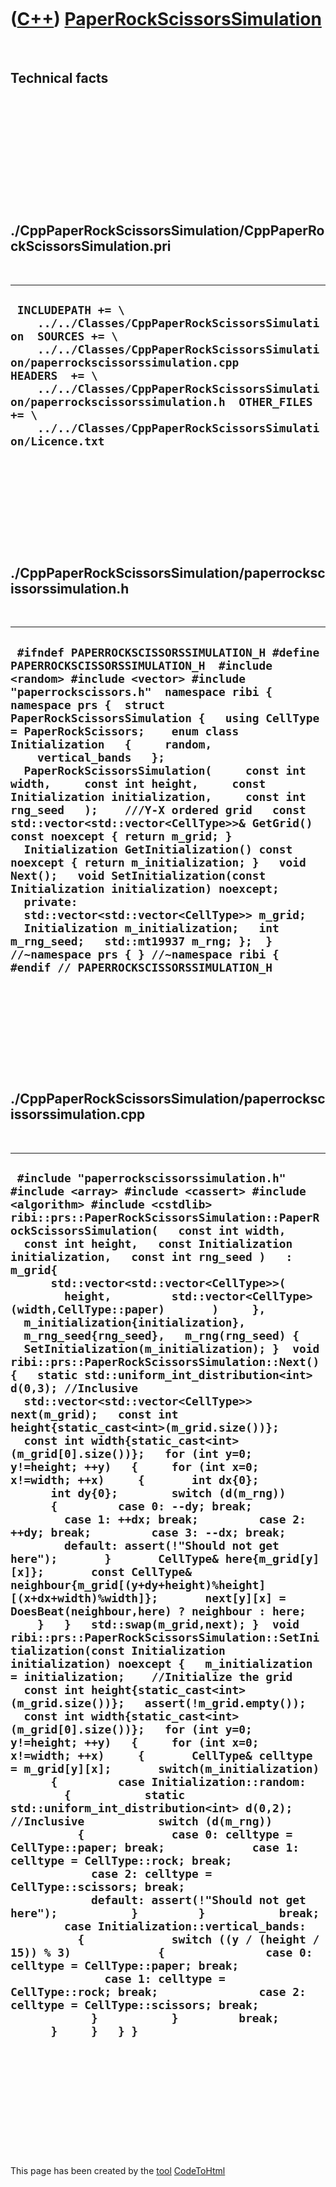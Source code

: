 



 

 

 

 

 

([C++](Cpp.htm)) [PaperRockScissorsSimulation](CppPaperRockScissorsSimulation.htm)
==================================================================================

 

Technical facts
---------------

 

 

 

 

 

 

./CppPaperRockScissorsSimulation/CppPaperRockScissorsSimulation.pri
-------------------------------------------------------------------

 

  --------------------------------------------------------------------------------------------------------------------------------------------------------------------------------------------------------------------------------------------------------------------------------------------------------------------------------------------------
  ` INCLUDEPATH += \     ../../Classes/CppPaperRockScissorsSimulation  SOURCES += \     ../../Classes/CppPaperRockScissorsSimulation/paperrockscissorssimulation.cpp  HEADERS  += \     ../../Classes/CppPaperRockScissorsSimulation/paperrockscissorssimulation.h  OTHER_FILES += \     ../../Classes/CppPaperRockScissorsSimulation/Licence.txt`
  --------------------------------------------------------------------------------------------------------------------------------------------------------------------------------------------------------------------------------------------------------------------------------------------------------------------------------------------------

 

 

 

 

 

./CppPaperRockScissorsSimulation/paperrockscissorssimulation.h
--------------------------------------------------------------

 

  -----------------------------------------------------------------------------------------------------------------------------------------------------------------------------------------------------------------------------------------------------------------------------------------------------------------------------------------------------------------------------------------------------------------------------------------------------------------------------------------------------------------------------------------------------------------------------------------------------------------------------------------------------------------------------------------------------------------------------------------------------------------------------------------------------------------------------------------------------------------------------------------------------------------------------------------------------------------------------------------------------------
  ` #ifndef PAPERROCKSCISSORSSIMULATION_H #define PAPERROCKSCISSORSSIMULATION_H  #include <random> #include <vector> #include "paperrockscissors.h"  namespace ribi { namespace prs {  struct PaperRockScissorsSimulation {   using CellType = PaperRockScissors;    enum class Initialization   {     random,     vertical_bands   };    PaperRockScissorsSimulation(     const int width,     const int height,     const Initialization initialization,     const int rng_seed   );    ///Y-X ordered grid   const std::vector<std::vector<CellType>>& GetGrid() const noexcept { return m_grid; }   Initialization GetInitialization() const noexcept { return m_initialization; }   void Next();   void SetInitialization(const Initialization initialization) noexcept;    private:    std::vector<std::vector<CellType>> m_grid;   Initialization m_initialization;   int m_rng_seed;   std::mt19937 m_rng; };  } //~namespace prs { } //~namespace ribi {  #endif // PAPERROCKSCISSORSSIMULATION_H`
  -----------------------------------------------------------------------------------------------------------------------------------------------------------------------------------------------------------------------------------------------------------------------------------------------------------------------------------------------------------------------------------------------------------------------------------------------------------------------------------------------------------------------------------------------------------------------------------------------------------------------------------------------------------------------------------------------------------------------------------------------------------------------------------------------------------------------------------------------------------------------------------------------------------------------------------------------------------------------------------------------------------

 

 

 

 

 

./CppPaperRockScissorsSimulation/paperrockscissorssimulation.cpp
----------------------------------------------------------------

 

  --------------------------------------------------------------------------------------------------------------------------------------------------------------------------------------------------------------------------------------------------------------------------------------------------------------------------------------------------------------------------------------------------------------------------------------------------------------------------------------------------------------------------------------------------------------------------------------------------------------------------------------------------------------------------------------------------------------------------------------------------------------------------------------------------------------------------------------------------------------------------------------------------------------------------------------------------------------------------------------------------------------------------------------------------------------------------------------------------------------------------------------------------------------------------------------------------------------------------------------------------------------------------------------------------------------------------------------------------------------------------------------------------------------------------------------------------------------------------------------------------------------------------------------------------------------------------------------------------------------------------------------------------------------------------------------------------------------------------------------------------------------------------------------------------------------------------------------------------------------------------------------------------------------------------------------------------------------------------------------------------------------------------------------------------------------------------------------------------------------------------------------------------------------------------------------------------------------------------------------------------------------------------------------------------------------------------------------------------------------------------------------------------------------------------------------------------------------------------------------------------------------------------------------------------------------------------------------------------------------------------------------------------------------------------------------------------------
  ` #include "paperrockscissorssimulation.h"  #include <array> #include <cassert> #include <algorithm> #include <cstdlib>   ribi::prs::PaperRockScissorsSimulation::PaperRockScissorsSimulation(   const int width,   const int height,   const Initialization initialization,   const int rng_seed )   : m_grid{       std::vector<std::vector<CellType>>(         height,         std::vector<CellType>(width,CellType::paper)       )     },   m_initialization{initialization},   m_rng_seed{rng_seed},   m_rng(rng_seed) {   SetInitialization(m_initialization); }  void ribi::prs::PaperRockScissorsSimulation::Next() {   static std::uniform_int_distribution<int> d(0,3); //Inclusive    std::vector<std::vector<CellType>> next(m_grid);   const int height{static_cast<int>(m_grid.size())};   const int width{static_cast<int>(m_grid[0].size())};   for (int y=0; y!=height; ++y)   {     for (int x=0; x!=width; ++x)     {       int dx{0};       int dy{0};        switch (d(m_rng))       {         case 0: --dy; break;         case 1: ++dx; break;         case 2: ++dy; break;         case 3: --dx; break;         default: assert(!"Should not get here");       }       CellType& here{m_grid[y][x]};       const CellType& neighbour{m_grid[(y+dy+height)%height][(x+dx+width)%width]};       next[y][x] = DoesBeat(neighbour,here) ? neighbour : here;     }   }   std::swap(m_grid,next); }  void ribi::prs::PaperRockScissorsSimulation::SetInitialization(const Initialization initialization) noexcept {   m_initialization = initialization;    //Initialize the grid   const int height{static_cast<int>(m_grid.size())};   assert(!m_grid.empty());   const int width{static_cast<int>(m_grid[0].size())};   for (int y=0; y!=height; ++y)   {     for (int x=0; x!=width; ++x)     {       CellType& celltype = m_grid[y][x];       switch(m_initialization)       {         case Initialization::random:         {           static std::uniform_int_distribution<int> d(0,2); //Inclusive           switch (d(m_rng))           {             case 0: celltype = CellType::paper; break;             case 1: celltype = CellType::rock; break;             case 2: celltype = CellType::scissors; break;             default: assert(!"Should not get here");           }         }           break;         case Initialization::vertical_bands:           {             switch ((y / (height / 15)) % 3)             {               case 0: celltype = CellType::paper; break;               case 1: celltype = CellType::rock; break;               case 2: celltype = CellType::scissors; break;             }           }         break;       }     }   } }`
  --------------------------------------------------------------------------------------------------------------------------------------------------------------------------------------------------------------------------------------------------------------------------------------------------------------------------------------------------------------------------------------------------------------------------------------------------------------------------------------------------------------------------------------------------------------------------------------------------------------------------------------------------------------------------------------------------------------------------------------------------------------------------------------------------------------------------------------------------------------------------------------------------------------------------------------------------------------------------------------------------------------------------------------------------------------------------------------------------------------------------------------------------------------------------------------------------------------------------------------------------------------------------------------------------------------------------------------------------------------------------------------------------------------------------------------------------------------------------------------------------------------------------------------------------------------------------------------------------------------------------------------------------------------------------------------------------------------------------------------------------------------------------------------------------------------------------------------------------------------------------------------------------------------------------------------------------------------------------------------------------------------------------------------------------------------------------------------------------------------------------------------------------------------------------------------------------------------------------------------------------------------------------------------------------------------------------------------------------------------------------------------------------------------------------------------------------------------------------------------------------------------------------------------------------------------------------------------------------------------------------------------------------------------------------------------------------------

 

 

 

 

 





 




This page has been created by the [tool](Tools.htm)
[CodeToHtml](ToolCodeToHtml.htm)
